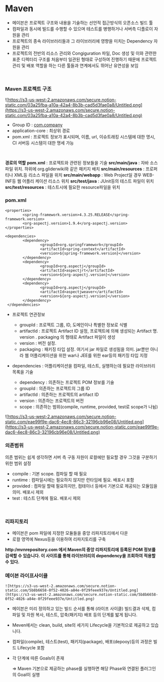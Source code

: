 # Maven
- 메이븐은 프로젝트 구조와 내용을 기술하는 선언적 접근방식의 오픈소스 빌드 툴
- 컴파일과 동시에 빌드를 수행할 수 있으며 테스트를 병행하거나 서버측 디플로이 자원을 관리
- 프로젝트의 종속 라이브러리들과 그 라이브러리에 영향을 미치는 Dependency 자원을 관리
- 프로젝트의 전반의 리소스 관리와 Congiguration 파일, Doc 생성 및 이와 관련한 표준 디렉터리 구조를 처음부터 일관된 형태로 구성하여 진행하기 때문에 프로젝트 관리 및 배포 역할을 하는 다른 툴들과 연계에서도 뛰어난 유연성을 보임
<br/>

### Maven 프로젝트 구조
![https://s3-us-west-2.amazonaws.com/secure.notion-static.com/03a25fba-a10a-42a4-8b3b-cad5d3fae0a8/Untitled.png](https://s3-us-west-2.amazonaws.com/secure.notion-static.com/03a25fba-a10a-42a4-8b3b-cad5d3fae0a8/Untitled.png)

- Group ID : [com.company](http://com.company)
- application-core : 최상위 경로
- pom.xml : 프로젝트 정보가 표시되며, 이름, url, 이슈트래킹 시스템에 대한 명시, CI 서버등 시스템이 대한 명세 가능
<br/>

**경로의 역할**
**pom.xml** : 프로젝트와 관련된 정보들을 기술
**src/main/java** : 자바 소스 파일 위치. 하위에 org.gliderwiki와 같은 패키지 배치
**src/main/resources** : 프로퍼티나 XML등 리소스 파일을 위치
**src/main/webapp** : Web Project일 경우 WEB-INF등 웹 어플리 케이션 리소스 위치
**src/test/java** : JUnit등의 테스트 파일이 위치
**src/test/resources** : 테스트시에 필요한 resource파일을 위치
<br/>

### pom.xml
~~~
<properties>
		<spring-framework.version>4.3.25.RELEASE</spring-framework.version>
		<org-aspectj.version>1.9.4</org-aspectj.version>
</properties>

<dependencies>
		<dependency>
				<groupId>org.springframework</groupId>
				<artifactId>spring-context</artifactId>
				<version>${spring-framework.version}</version>
		</dependency>
		<dependency>
				<groupId>org.aspectj</groupId>
				<artifactId>aspectjrt</artifactId>
				<version>${org-aspectj.version}</version>
		</dependency>
		<dependency>
				<groupId>org.aspectj</groupId>
				<artifactId>aspectjweaver</artifactId>
				<version>${org-aspectj.version}</version>
		</dependency>
 </dependencies>
~~~

- 프로젝트 연관정보
    - groupId : 프로젝트 그룹, ID, 도메인이나 특별한 정보로 식별
    - artifactId : 프로젝트 Artifact ID 설정, 프로젝트에 의해 생성되는 Artifact 명. version . packaging 의 형태로 Artifact 파일이 생성
    - version : 버전 설정.
    - packaging : 패키징 타입 설정. 여기서 jar 파일로 생성됨을 의미. jar뿐만 아니라 웹 어플리케이션을 위한 war나 JEE를 위한 ear등의 패키징 타입 지정

- dependencies : 어플리케이션을 컴파일, 테스트, 실행하는데 필요한 라이브러리 목록을 기술
    - dependency : 의존하는 프로젝트 POM 정보를 기술
    - groupId : 의존하는 프로젝트의 그룹 ID
    - artifactId : 의존하는 프로젝트의 artifact ID
    - version : 의존하는 프로젝트의 버전
    - scope : 의존하는 범위(compile, runtime, provided, test로 scope가 나뉨)

![https://s3-us-west-2.amazonaws.com/secure.notion-static.com/eae99f9e-dac6-4ec8-86c3-32196cb96e08/Untitled.png](https://s3-us-west-2.amazonaws.com/secure.notion-static.com/eae99f9e-dac6-4ec8-86c3-32196cb96e08/Untitled.png)
<br/>

### 의존범위
의존 범위는 쉽게 생각하면 서버 측 구동 자원이 로컬에만 필요할 경우 그것을 구분하기 위한 범위 설정

- compile : 기본 scope. 컴파일 할 때 필요
- runtime : 컴파일시에는 필요하지 않지만 런타임에 필요. 배포시 포함
- provided : 컴파일 할때 필요하지만, 컴테이너 등에서 기본으로 제공되는 모듈임을 의미. 배포시 제외
- test : 테스트 단계에 필요. 배포시 제외
<br/>

### 리파지토리
- 메이븐은 pom 파일에 지정한 모듈들을 중앙 리파지토리에서 다운
- 로컬 영역에 Nexus등을 이용하여 리파지토리를 구축

**http:/mvnrepository.com 에서 Maven의 중앙 리파지토리에 등록된 POM 정보를 검색할 수 있습니다. 이 사이트를 통해 라이브러리의 dependency을 조회하여 적용할 수 있다.**

### 메이븐 라이프사이클

~~~
![https://s3-us-west-2.amazonaws.com/secure.notion-static.com/5b8b6658-0f52-4026-a84e-0f29feee937e/Untitled.png](https://s3-us-west-2.amazonaws.com/secure.notion-static.com/5b8b6658-0f52-4026-a84e-0f29feee937e/Untitled.png)
~~~

- 메이븐은 미리 정의하고 있는 빌드 순서를 통해 (라이프 사이클) 빌드결과 삭제, 컴파일 및 자원 복사, 테스트, 압축(패키지) 배포 등의 단계를 밟게 됩니다.
- Meven에서는 clean, build, site의 세가지 Lifecycle을 기본적으로 제공하고 있습니다.
- 컴파일(compile), 테스트(test), 패키지(package), 배포(depooy)등의 과정은 빌드 Lifecycle 포함
- 각 단계에 따른 Goals이 존재

    ⇒ Maven 기본으로 제공하는 phase를 실행하면 해당 Phase와 연결된 플러그인의 Goal이 실행